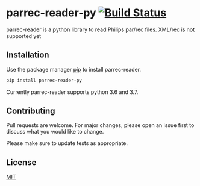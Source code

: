 # parrec-reader-py [![Build Status](https://travis-ci.org/gyrofx/parrec-readerr-py.svg?branch=master)](https://travis-ci.org/gyrofx/parrec-reader-py)

parrec-reader is a python library to read Philips par/rec files. XML/rec is not supported yet

## Installation

Use the package manager [pip](https://pip.pypa.io/en/stable/) to install parrec-reader.

```bash
pip install parrec-reader-py
```

Currently parrec-reader supports python 3.6 and 3.7.


## Contributing
Pull requests are welcome. For major changes, please open an issue first to discuss what you would like to change.

Please make sure to update tests as appropriate.

## License
[MIT](https://choosealicense.com/licenses/mit/)